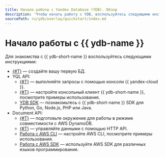 ```yaml
---
title: Начало работы с Yandex Database (YDB). Обзор
description: 'Чтобы начать работу с YDB, воспользуйтесь следующими инструкциями. Создание базы данных, работа с данными через консоль управления, работа YDB CLI, работа с YDB SDK, настройка инструментов AWS, работа с данными через HTTP-интерфейс, работа с AWS CLI, работа с AWS SDK.'
sourcePath: ru/ydb/overlay/quickstart/index.md
---
```



# Начало работы с {{ ydb-name }}

Для знакомства с {{ ydb-short-name }} воспользуйтесь следующими инструкциями:

* [{#T}](create-db.md) — создайте вашу первую БД.
* YQL API:
  * [{#T}](yql-api/ydb-ui.md) — выполняйте запросы с помощью консоли {{ yandex-cloud }}.
  * [{#T}](yql-api/ydb-cli.md) — настройте консольный клиент {{ ydb-short-name }}, посмотрите примеры использования.
  * [YDB SDK](../reference/ydb-sdk/index.md) — познакомьтесь с {{ ydb-short-name }} SDK для Python, Go, Node.js, PHP или Java.
* Document API:
  * [{#T}](document-api/aws-setup.md) — подготовьте окружение для работы в режиме совместимости с AWS DynamoDB.
  * [{#T}](document-api/aws-http.md) — управляйте данными с помощью HTTP API.
  * [Работа с AWS CLI](document-api/aws-cli/index.md) — настройте AWS CLI, посмотрите примеры использования.
  * [Работа с AWS SDK](document-api/aws-sdk/index.md) — используйте AWS SDK для различных языков программирования.
